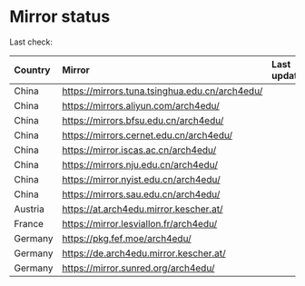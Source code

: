 <script src="./time.js"></script>
# Mirror status
Last check: <script type="text/javascript">localize(1707535100.2130263);</script>

|Country|Mirror|Last update|
|:------|:-----|:----------|
|China|https://mirrors.tuna.tsinghua.edu.cn/arch4edu/|<script type="text/javascript">localize(1707503288);</script>|
|China|https://mirrors.aliyun.com/arch4edu/|<script type="text/javascript">localize(1707503288);</script>|
|China|https://mirrors.bfsu.edu.cn/arch4edu/|<script type="text/javascript">localize(1707503288);</script>|
|China|https://mirrors.cernet.edu.cn/arch4edu/|<script type="text/javascript">localize(1707503288);</script>|
|China|https://mirror.iscas.ac.cn/arch4edu/|<script type="text/javascript">localize(1707503288);</script>|
|China|https://mirrors.nju.edu.cn/arch4edu/|<script type="text/javascript">localize(1707503288);</script>|
|China|https://mirror.nyist.edu.cn/arch4edu/|<script type="text/javascript">localize(1707503288);</script>|
|China|https://mirrors.sau.edu.cn/arch4edu/|<script type="text/javascript">localize(1707503288);</script>|
|Austria|https://at.arch4edu.mirror.kescher.at/|<script type="text/javascript">localize(1707503288);</script>|
|France|https://mirror.lesviallon.fr/arch4edu/|<script type="text/javascript">localize(1707503288);</script>|
|Germany|https://pkg.fef.moe/arch4edu/|<script type="text/javascript">localize(1707503288);</script>|
|Germany|https://de.arch4edu.mirror.kescher.at/|<script type="text/javascript">localize(1707503288);</script>|
|Germany|https://mirror.sunred.org/arch4edu/|<script type="text/javascript">localize(1707503288);</script>|

<script src="./tablefilter/tablefilter.js"></script>
<script src="./table.js"></script>